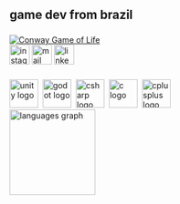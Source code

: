 <h2 align="left">game dev from brazil</h2>

###

<div align="left">
    <a href="https://en.wikipedia.org/wiki/Conway%27s_Game_of_Life">
    <img src="https://github.com/user-attachments/assets/3d2f03ee-2d3e-49cc-bdca-c52f85245e95" alt="Conway Game of Life"/>
  </a>
</div>

<div align="left">
  <a href="https://www.instagram.com/raulpavani/" target="_blank"><img src="https://img.shields.io/static/v1?message=Instagram&logo=instagram&label=&color=E4405F&logoColor=white&labelColor=&style=for-the-badge" height="35" alt="instagram logo"/></a>
  <a href="mailto:raul.pavani@hotmail.com" target="_blank"><img src="https://img.shields.io/static/v1?message=Email&logo=gmail&label=&color=D14836&logoColor=white&labelColor=&style=for-the-badge" height="35" alt="mail logo"/></a>
  <a href="https://www.linkedin.com/in/raul-pavani-846307157/" target="_blank"><img src="https://img.shields.io/static/v1?message=LinkedIn&logo=linkedin&label=&color=0077B5&logoColor=white&labelColor=&style=for-the-badge" height="35" alt="linkedin logo"/></a>
</div>

###

<div align="left">
  <img src="https://skillicons.dev/icons?i=unity" height="50" alt="unity logo"  />
  <img width="0" />
  <img src="https://skillicons.dev/icons?i=godot" height="50" alt="godot logo"  />
  <img width="0" />
  <img src="https://skillicons.dev/icons?i=cs" height="50" alt="csharp logo"  />
  <img width="0" />
  <img src="https://skillicons.dev/icons?i=c" height="50" alt="c logo"  />
  <img width="0" />
  <img src="https://skillicons.dev/icons?i=cpp" height="50" alt="cplusplus logo"  />
</div>

<div align="left">
  <img src="https://github-readme-stats.vercel.app/api/top-langs?username=RaulPavani&locale=en&hide_title=false&layout=compact&card_width=320&langs_count=6&theme=jolly&hide_border=false" height="150" alt="languages graph"  />
</div>

###
